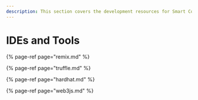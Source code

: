 ```yaml
---
description: This section covers the development resources for Smart Contract development.
---
```

# IDEs and Tools

{% page-ref page="remix.md" %}

{% page-ref page="truffle.md" %}

{% page-ref page="hardhat.md" %}

{% page-ref page="web3js.md" %}
